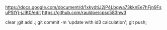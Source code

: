 
https://docs.google.com/document/d/1xkydtiJ2jP4Lbqwa73kknEe7hFjn9FsuPStYj-jJIK0/edit
https://github.com/rauldoe/cpsc583hw3

clear ;git add .; git commit -m 'update with id3 calculation'; git push;
